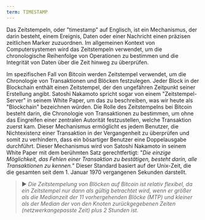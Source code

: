 ```yaml
---
term: TIMESTAMP
---
```


Das Zeitstempeln, oder "timestamp" auf Englisch, ist ein Mechanismus, der darin besteht, einem Ereignis, Daten oder einer Nachricht einen präzisen zeitlichen Marker zuzuordnen. Im allgemeinen Kontext von Computersystemen wird das Zeitstempeln verwendet, um die chronologische Reihenfolge von Operationen zu bestimmen und die Integrität von Daten über die Zeit hinweg zu überprüfen.

Im spezifischen Fall von Bitcoin werden Zeitstempel verwendet, um die Chronologie von Transaktionen und Blöcken festzulegen. Jeder Block in der Blockchain enthält einen Zeitstempel, der den ungefähren Zeitpunkt seiner Erstellung angibt. Satoshi Nakamoto spricht sogar von einem "Zeitstempel-Server" in seinem White Paper, um das zu beschreiben, was wir heute als "Blockchain" bezeichnen würden. Die Rolle des Zeitstempelns bei Bitcoin besteht darin, die Chronologie von Transaktionen zu bestimmen, um ohne das Eingreifen einer zentralen Autorität festzustellen, welche Transaktion zuerst kam. Dieser Mechanismus ermöglicht es jedem Benutzer, die Nichtexistenz einer Transaktion in der Vergangenheit zu überprüfen und somit zu verhindern, dass ein bösartiger Benutzer eine Doppelausgabe durchführt. Dieser Mechanismus wird von Satoshi Nakamoto in seinem White Paper mit dem berühmten Satz gerechtfertigt: "*Die einzige Möglichkeit, das Fehlen einer Transaktion zu bestätigen, besteht darin, alle Transaktionen zu kennen.*" Dieser Standard basiert auf der Unix-Zeit, die die gesamten seit dem 1. Januar 1970 vergangenen Sekunden darstellt.

> ► *Die Zeitstempelung von Blöcken auf Bitcoin ist relativ flexibel, da ein Zeitstempel nur dann als gültig betrachtet wird, wenn er größer als die Medianzeit der 11 vorhergehenden Blöcke (MTP) und kleiner als der Median der von den Knoten zurückgegebenen Zeiten (netzwerkangepasste Zeit) plus 2 Stunden ist.*